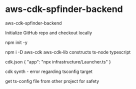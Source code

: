 # aws-cdk-spfinder-backend
aws-cdk-spfinder-backend

Initialize GitHub repo and checkout locally

npm init -y

npm i -D aws-cdk aws-cdk-lib constructs ts-node typescript

cdk.json 
{
    "app": "npx infrastructure/Launcher.ts"
}

cdk synth  - error regarding tsconfig target

get ts-config file from other project for safety